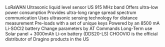 LoRaWAN Ultrasonic liquid level sensor
US 915 MHz band
Offers ultra-low power consumption
Provides ultra-long range spread spectrum communication
Uses ultrasonic sensing technology for distance measurement
Pre-loads with a set of unique keys
Powered by an 8500 mA Li-SOCI2 battery
Change parameters by AT Commands
Long-Term use
Solar panel + 3000mAh Li-on battery (DDS20-LS)
CHOOVIO is the official distributor of Dragino products in the US
